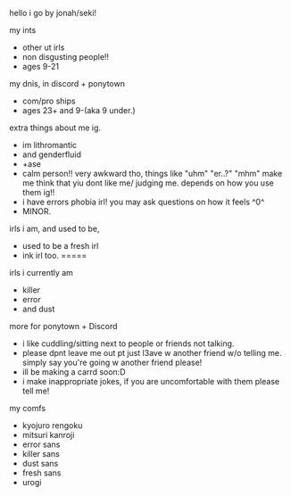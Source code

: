 
hello i go by jonah/seki!




my ints
- other ut irls
- non disgusting people!!
- ages 9-21 


my dnis, in discord + ponytown
- com/pro ships
- ages 23+ and 9-(aka 9 under.)




extra things about me ig.
- im lithromantic
- and genderfluid
- +ase
- calm person!! very awkward tho, things like "uhm" "er..?" "mhm" make me think that yiu dont like me/ judging me. depends on how you use them ig!!
- i have errors phobia irl! you may ask questions on how it feels ^0^
- MINOR.


irls i am, and used to be,
- used to be a fresh irl
- ink irl too.
=====




irls i currently am
- killer
- error
- and dust



more for ponytown + Discord 
- i like cuddling/sitting next to people or friends not talking.
- please dpnt leave me out pt just l3ave w another friend w/o telling me. simply say you're going w another friend please!
- ill be making a carrd soon:D
- i make inappropriate jokes, if you are uncomfortable with them please tell me!



my comfs
- kyojuro rengoku
- mitsuri kanroji
- error sans
- killer sans
- dust sans
- fresh sans
- urogi
